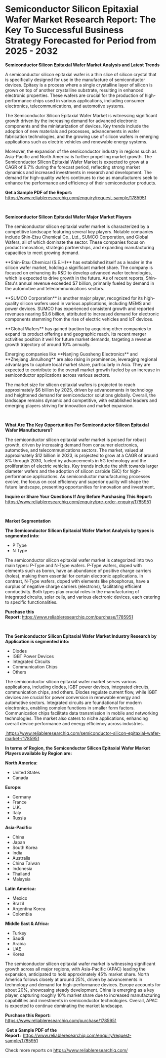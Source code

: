 <p><h1>Semiconductor Silicon Epitaxial Wafer Market Research Report: The Key To Successful Business Strategy Forecasted for Period from 2025 - 2032</h1></p><p><strong>Semiconductor Silicon Epitaxial Wafer Market Analysis and Latest Trends</strong></p>
<p><p>A semiconductor silicon epitaxial wafer is a thin slice of silicon crystal that is specifically designed for use in the manufacture of semiconductor devices. Epitaxy is a process where a single crystalline layer of silicon is grown on top of another crystalline substrate, resulting in enhanced electronic properties. These wafers are crucial for the production of high-performance chips used in various applications, including consumer electronics, telecommunications, and automotive systems.</p><p>The Semiconductor Silicon Epitaxial Wafer Market is witnessing significant growth driven by the increasing demand for advanced electronic components and the miniaturization of devices. Key trends include the adoption of new materials and processes, advancements in wafer fabrication technologies, and the growing use of silicon wafers in emerging applications such as electric vehicles and renewable energy systems. </p><p>Moreover, the expansion of the semiconductor industry in regions such as Asia-Pacific and North America is further propelling market growth. The Semiconductor Silicon Epitaxial Wafer Market is expected to grow at a CAGR of 9.7% during the forecast period, reflecting strong market dynamics and increased investments in research and development. The demand for high-quality wafers continues to rise as manufacturers seek to enhance the performance and efficiency of their semiconductor products.</p></p>
<p><strong>Get a Sample PDF of the Report:&nbsp;</strong> <a href="https://www.reliableresearchiq.com/enquiry/request-sample/1785951?utm_campaign=2443&utm_medium=2&utm_source=Github&utm_content=ia&utm_term=25032025&utm_id=semiconductor-silicon-epitaxial-wafer">https://www.reliableresearchiq.com/enquiry/request-sample/1785951</a></p>
<p>&nbsp;</p>
<p><strong>Semiconductor Silicon Epitaxial Wafer Major Market Players</strong></p>
<p><p>The semiconductor silicon epitaxial wafer market is characterized by a competitive landscape featuring several key players. Notable companies include Shin-Etsu Chemical Co., Ltd., SUMCO Corporation, and Global Wafers, all of which dominate the sector. These companies focus on product innovation, strategic partnerships, and expanding manufacturing capacities to meet growing demand.</p><p>**Shin-Etsu Chemical (S.E.H)** has established itself as a leader in the silicon wafer market, holding a significant market share. The company is focused on enhancing its R&D to develop advanced wafer technologies, which is expected to drive growth in the future. As of recent reports, Shin-Etsu's annual revenue exceeded $7 billion, primarily fueled by demand in the automotive and telecommunications sectors.</p><p>**SUMCO Corporation** is another major player, recognized for its high-quality silicon wafers used in various applications, including MEMS and power devices. SUMCO has experienced consistent growth and reported revenues nearing $3.6 billion, attributed to increased demand for electronic components stemming from the rise of electric vehicles and IoT devices.</p><p>**Global Wafers** has gained traction by acquiring other companies to expand its product offerings and geographic reach. Its recent merger activities position it well for future market demands, targeting a revenue growth trajectory of around 10% annually.</p><p>Emerging companies like **Nanjing Guosheng Electronics** and **Zhejiang Jinruihong** are also rising in prominence, leveraging regional advantages to capture local market share, particularly in Asia. They are expected to contribute to the overall market growth fueled by an increase in semiconductor applications across various sectors.</p><p>The market size for silicon epitaxial wafers is projected to reach approximately $6 billion by 2025, driven by advancements in technology and heightened demand for semiconductor solutions globally. Overall, the landscape remains dynamic and competitive, with established leaders and emerging players striving for innovation and market expansion.</p></p>
<p>&nbsp;</p>
<p><strong>What Are The Key Opportunities For Semiconductor Silicon Epitaxial Wafer Manufacturers?</strong></p>
<p><p>The semiconductor silicon epitaxial wafer market is poised for robust growth, driven by increasing demand from consumer electronics, automotive, and telecommunications sectors. The market, valued at approximately $12 billion in 2023, is projected to grow at a CAGR of around 8% through 2030, fueled by advancements in 5G technology and the proliferation of electric vehicles. Key trends include the shift towards larger diameter wafers and the adoption of silicon carbide (SiC) for high-performance applications. As semiconductor manufacturing processes evolve, the focus on cost efficiency and superior quality will shape the future landscape, presenting opportunities for innovation and investment.</p></p>
<p><strong>Inquire or Share Your Questions If Any Before Purchasing This Report:</strong> <a href="https://www.reliableresearchiq.com/enquiry/pre-order-enquiry/1785951?utm_campaign=2443&utm_medium=2&utm_source=Github&utm_content=ia&utm_term=25032025&utm_id=semiconductor-silicon-epitaxial-wafer">https://www.reliableresearchiq.com/enquiry/pre-order-enquiry/1785951</a></p>
<p>&nbsp;</p>
<p><strong>Market Segmentation</strong></p>
<p><strong>The Semiconductor Silicon Epitaxial Wafer Market Analysis by types is segmented into:</strong></p>
<p><ul><li>P Type</li><li>N Type</li></ul></p>
<p><p>The semiconductor silicon epitaxial wafer market is categorized into two main types: P-Type and N-Type wafers. P-Type wafers, doped with elements such as boron, have an abundance of positive charge carriers (holes), making them essential for certain electronic applications. In contrast, N-Type wafers, doped with elements like phosphorus, have a surplus of negative charge carriers (electrons), facilitating efficient conductivity. Both types play crucial roles in the manufacturing of integrated circuits, solar cells, and various electronic devices, each catering to specific functionalities.</p></p>
<p><strong>Purchase this Report:&nbsp;</strong><a href="https://www.reliableresearchiq.com/purchase/1785951?utm_campaign=2443&utm_medium=2&utm_source=Github&utm_content=ia&utm_term=25032025&utm_id=semiconductor-silicon-epitaxial-wafer">https://www.reliableresearchiq.com/purchase/1785951</a></p>
<p>&nbsp;</p>
<p><strong>The Semiconductor Silicon Epitaxial Wafer Market Industry Research by Application is segmented into:</strong></p>
<p><ul><li>Diodes</li><li>IGBT Power Devices</li><li>Integrated Circuits</li><li>Communication Chips</li><li>Others</li></ul></p>
<p><p>The semiconductor silicon epitaxial wafer market serves various applications, including diodes, IGBT power devices, integrated circuits, communication chips, and others. Diodes regulate current flow, while IGBT devices are crucial for power conversion in renewable energy and automotive sectors. Integrated circuits are foundational for modern electronics, enabling complex functions in smaller form factors. Communication chips facilitate data transmission in mobile and networking technologies. The market also caters to niche applications, enhancing overall device performance and energy efficiency across industries.</p></p>
<p><a href="https://www.reliableresearchiq.com/semiconductor-silicon-epitaxial-wafer-market-r1785951?utm_campaign=2443&utm_medium=2&utm_source=Github&utm_content=ia&utm_term=25032025&utm_id=semiconductor-silicon-epitaxial-wafer">&nbsp;https://www.reliableresearchiq.com/semiconductor-silicon-epitaxial-wafer-market-r1785951</a></p>
<p><strong>In terms of Region, the Semiconductor Silicon Epitaxial Wafer Market Players available by Region are:</strong></p>
<p>
    <p> <strong> North America: </strong>
        <ul>
            <li>United States</li>
            <li>Canada</li>
        </ul>
        </p> 
    <p> <strong> Europe: </strong>
        <ul>
            <li>Germany</li>
            <li>France</li>
            <li>U.K.</li>
            <li>Italy</li>
            <li>Russia</li>
        </ul>
        </p> 
    <p> <strong> Asia-Pacific: </strong>
        <ul>
            <li>China</li>
            <li>Japan</li>
            <li>South Korea</li>
            <li>India</li>
            <li>Australia</li>
            <li>China Taiwan</li>
            <li>Indonesia</li>
            <li>Thailand</li>
            <li>Malaysia</li>
        </ul>
        </p> 
    <p> <strong> Latin America: </strong>
        <ul>
            <li>Mexico</li>
            <li>Brazil</li>
            <li>Argentina Korea</li>
            <li>Colombia</li>
        </ul>
        </p> 
    <p> <strong> Middle East & Africa: </strong>
        <ul>
            <li>Turkey</li>
            <li>Saudi</li>
            <li>Arabia</li>
            <li>UAE</li>
            <li>Korea</li>
        </ul>
    </p>
    </p>
<p><p>The semiconductor silicon epitaxial wafer market is witnessing significant growth across all major regions, with Asia-Pacific (APAC) leading the expansion, anticipated to hold approximately 45% market share. North America follows closely at around 25%, driven by advancements in technology and demand for high-performance devices. Europe accounts for about 20%, showcasing steady development. China is emerging as a key player, capturing roughly 10% market share due to increased manufacturing capabilities and investments in semiconductor technologies. Overall, APAC is expected to continue dominating the market landscape.</p></p>
<p><strong>Purchase this Report: </strong><a href="https://www.reliableresearchiq.com/purchase/1785951?utm_campaign=2443&utm_medium=2&utm_source=Github&utm_content=ia&utm_term=25032025&utm_id=semiconductor-silicon-epitaxial-wafer">https://www.reliableresearchiq.com/purchase/1785951</a></p>
<p>&nbsp;<strong>Get a Sample PDF of the Report:&nbsp;&nbsp;</strong><a href="https://www.reliableresearchiq.com/enquiry/request-sample/1785951?utm_campaign=2443&utm_medium=2&utm_source=Github&utm_content=ia&utm_term=25032025&utm_id=semiconductor-silicon-epitaxial-wafer">https://www.reliableresearchiq.com/enquiry/request-sample/1785951</a></p>
<p><strong></strong></p>
<p>Check more reports on <a href="https://www.reliableresearchiq.com/?utm_campaign=2443&utm_medium=2&utm_source=Github&utm_content=ia&utm_term=25032025&utm_id=semiconductor-silicon-epitaxial-wafer">https://www.reliableresearchiq.com/</a></p>